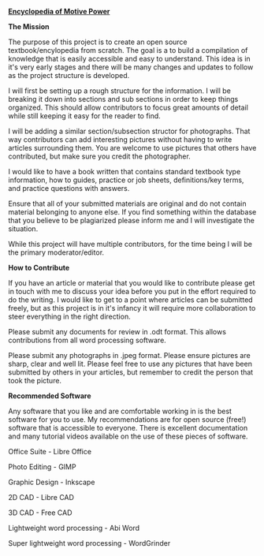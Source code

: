 
<b><u>Encyclopedia </u></b><b><u>of </u></b><b><u>Motive </u></b><b><u>Power</u></b>

<b>The </b><b>Mission</b>

The purpose of this project is to create an open source textbook/encylopedia from scratch. The goal is a to build a compilation of knowledge that is easily accessible and easy to understand. This idea is in it's very early stages and there will be many changes and updates to follow as the project structure is developed.

I will first be setting up a rough structure for the information. I will be breaking it down into sections and sub sections in order to keep things organized. This should allow contributors to focus great amounts of detail while still keeping it easy for the reader to find.

I will be adding a similar section/subsection structor for photographs. That way contributors can add interesting pictures without having to write articles surrounding them. You are welcome to use pictures that others have contributed, but make sure you credit the photographer.

I would like to have a book written that contains standard textbook type information, how to guides, practice or job sheets, definitions/key terms, and practice questions with answers. 

Ensure that all of your submitted materials are original and do not contain material belonging to anyone else. If you find something within the database that you believe to be plagiarized please inform me and I will investigate the situation.

While this project will have multiple contributors, for the time being I will be the primary moderator/editor.

<b>How </b><b>to </b><b>Contribute</b>

If you have an article or material that you would like to contribute please get in touch with me to discuss your idea before you put in the effort required to do the writing. I would like to get to a point where articles can be submitted freely, but as this project is in it's infancy it will require more collaboration to steer everything in the right direction.

Please submit any documents for review in .odt format. This allows contributions from all word processing software.

Please submit any photographs in .jpeg format. Please ensure pictures are sharp, clear and well lit. Please feel free to use any pictures that have been submitted by others in your articles, but remember to credit the person that took the picture. 

<b>Recommended </b><b>Software</b>

Any software that you like and are comfortable working in is the best software for you to use. My recommendations are for open source (free!) software that is accessible to everyone. There is excellent documentation and many tutorial videos available on the use of these pieces of software.

Office Suite - Libre Office

Photo Editing - GIMP

Graphic Design - Inkscape

2D CAD - Libre CAD

3D CAD - Free CAD

Lightweight word processing - Abi Word

Super lightweight word processing - WordGrinder

